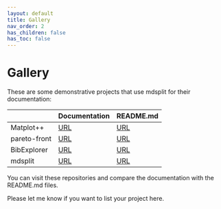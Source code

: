```yaml
---
layout: default
title: Gallery
nav_order: 2
has_children: false
has_toc: false
---
```

# Gallery

These are some demonstrative projects that use mdsplit for their documentation:

|                 |     Documentation    |    README.md    |
|-----------------|----------------------|-----------------|
| Matplot++       | [URL](https://alandefreitas.github.io/matplotplusplus/) | [URL](https://github.com/alandefreitas/matplotplusplus/blob/master/README.md) |
| pareto-front    | [URL](https://alandefreitas.github.io/pareto-front/) | [URL](https://github.com/alandefreitas/pareto-front/blob/master/README.md) |
| BibExplorer    | [URL](https://alandefreitas.github.io/bibexplorer/) | [URL](https://github.com/alandefreitas/bibexplorer/blob/master/README.md) |
| mdsplit         | [URL](https://alandefreitas.github.io/mdsplit/) | [URL](https://github.com/alandefreitas/mdsplit/blob/master/README.md) |

You can visit these repositories and compare the documentation with the README.md files. 

Please let me know if you want to list your project here.





<!-- Generated with mdsplit: https://github.com/alandefreitas/mdsplit -->
